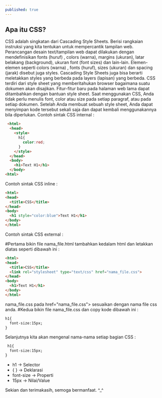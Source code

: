 ```yaml
---
published: true
---
```

## Apa itu CSS?

CSS adalah singkatan dari Cascading Style Sheets. Berisi rangkaian instruksi yang kita tentukan untuk mempercantik tampilan web. Perancangan desain text/tampilan web dapat dilakukan dengan mendefinisikan fonts (huruf) , colors (warna), margins (ukuran), latar belakang (background), ukuran font (font sizes) dan lain-lain. Elemen-elemen seperti colors (warna) , fonts (huruf), sizes (ukuran) dan spacing (jarak) disebut juga styles. Cascading Style Sheets juga bisa berarti meletakkan styles yang berbeda pada layers (lapisan) yang berbeda. CSS terdiri dari style sheet yang memberitahukan browser bagaimana suatu dokumen akan disajikan. Fitur-fitur baru pada halaman web lama dapat ditambahkan dengan bantuan style sheet. Saat menggunakan CSS, Anda tidak perlu menulis font, color atau size pada setiap paragraf, atau pada setiap dokumen. Setelah Anda membuat sebuah style sheet, Anda dapat menyimpan kode tersebut sekali saja dan dapat kembali menggunakannya bila diperlukan.
Contoh sintak CSS internal :
```html
 <html>
  <head>
    <style>
      h1{
        color:red;
      }
    </style>
  </head>
  <body>
    <h1>Text H1</h1>
  </body>
<html>
```

Contoh sintak CSS inline : 
```html
<html>
<head>
  <title>CSS</title>
</head>
<body>
  <h1 style="color:blue">Text H1</h1>
</body>
</html>
```
Contoh sintak CSS external :

#Pertama bikin file nama_file.html tambahkan <link rel="stylesheet" type="text/css" href="nama_file.css"> kedalam html dan 
letakkan diatas </head> seperti dibawah ini : 
```html
<html>
<head>
  <title>CSS</title>
  <link rel="stylesheet" type="text/css" href="nama_file.css">
</head>
<body>
  <h1>Text H1</h1>
</body>
</html>
```
nama_file.css pada href="nama_file.css"> sesuaikan dengan nama file css anda.
#Kedua bikin file nama_file.css dan copy kode dibawah ini : 

```html
h1{
  font-size:15px;
}
```
  
Selanjutnya kita akan mengenal nama-nama setiap bagian CSS :
```html
 h1{
  font-size:15px;
}
```
   
   * h1 -> Selector
   * { } -> Deklarasi
   * font-size -> Properti
   * 15px -> Nilai/Value


Sekian dan terimakasih, semoga bermanfaat. ^_^ 
